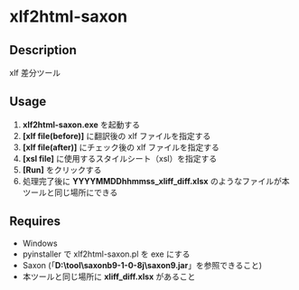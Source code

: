 # xlf2html-saxon

## Description
xlf 差分ツール

## Usage
1. **xlf2html-saxon.exe** を起動する
2. **[xlf file(before)]** に翻訳後の xlf ファイルを指定する
3. **[xlf file(after)]** にチェック後の xlf ファイルを指定する
4. **[xsl file]** に使用するスタイルシート（xsl）を指定する
5. **[Run]** をクリックする
6. 処理完了後に **YYYYMMDDhhmmss_xliff_diff.xlsx** のようなファイルが本ツールと同じ場所にできる

## Requires
- Windows
- pyinstaller で xlf2html-saxon.pl を exe にする
- Saxon (「**D:\\tool\\saxonb9-1-0-8j\\saxon9.jar**」を参照できること)
- 本ツールと同じ場所に **xliff_diff.xlsx** があること
